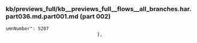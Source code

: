 ### kb/previews_full/kb__previews_full__flows__all_branches.har.part036.md.part001.md (part 002)

```md
umnNumber": 5207
                                  },
                    
```

```
